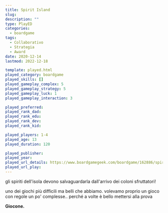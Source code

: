 ```yaml
---
title: Spirit Island
slug: 
description: ""
type: PlayED
categories:
  - boardgame
tags:
  - Collaborativo
  - Strategia
  - Award
date: 2020-12-14
lastmod: 2022-12-18

template: played.html
played_category: boardgame
played_skills: []
played_gameplay_complex: 5
played_gameplay_strategy: 5
played_gameplay_luck: 1
played_gameplay_interaction: 3

played_preferred:
played_rank_dad: 
played_rank_edu: 
played_rank_dev: 
played_rank_kid: 

played_players: 1-4
played_age: 13
played_duration: 120

played_publisher: 
played_year: 
played_url_details: https://www.boardgamegeek.com/boardgame/162886/spirit-island
played_url_play: 
---
```


gli spiriti dell'isola devono salvaguardarla dall'arrivo dei coloni sfruttatori!

uno dei giochi più difficili ma belli che abbiamo.
volevamo proprio un gioco con regole un po' complesse.. perché a volte è bello mettersi alla prova

**Giocone.**


